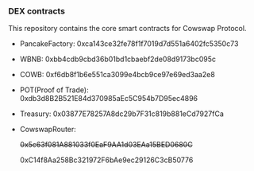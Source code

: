 ### DEX contracts

This repository contains the core smart contracts for Cowswap Protocol.


- PancakeFactory: 0xca143ce32fe78f1f7019d7d551a6402fc5350c73

- WBNB: 0xbb4cdb9cbd36b01bd1cbaebf2de08d9173bc095c

- COWB: 0xf6db8f1b6e551ca3099e4bcb9ce97e69ed3aa2e8

- POT(Proof of Trade): 0xdb3d8B2B521E84d370985aEc5C954b7D95ec4896

- Treasury: 0x03877E78257A8dc29b7F31c819b881eCd7927fCa

- CowswapRouter: 
  
  <del>0x5c63f081A881033f0EaF9AA1d03EAa15BED0680C</del>

  0xC14f8Aa258Bc321972F6bAe9ec29126C3cB50776